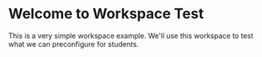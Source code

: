 # Welcome to Workspace Test
This is a very simple workspace example. We'll use this workspace to test what we can preconfigure for students.